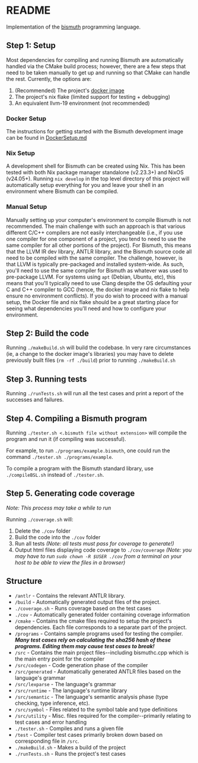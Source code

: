 # README

Implementation of the [bismuth](https://bismuth-lang.org) programming language. 


## Step 1: Setup

Most dependencies for compiling and running Bismuth are automatically handled via the 
CMake build process; however, there are a few steps that need to be taken manually to 
get up and running so that CMake can handle the rest. Currently, the options are:
1. (Recommended) The project's [docker image](https://github.com/bismuthlang/bismuth-dev-docker) 
2. The project's nix flake (limited support for testing + debugging)
3. An equivalent llvm-19 environment (not recommended)

### Docker Setup
The instructions for getting started with the Bismuth development image can be found in 
[DockerSetup.md](./DockerSetup.md)

### Nix Setup
A development shell for Bismuth can be created using Nix. This has been 
tested with both Nix package manager standalone (v2.23.3+) and NixOS (v24.05+).
Running `nix develop` in the top level directory of this project will automatically setup everything 
for you and leave your shell in an environment where Bismuth can be compiled.

### Manual Setup 
Manually setting up your computer's environment to compile Bismuth is not recommended. 
The main challenge with such an approach is that various different C/C++ compilers are
not easily interchangeable (i.e., if you use one compiler for one component of a project, 
you tend to need to use the same compiler for all other portions of the project). 
For Bismuth, this means that the LLVM IR dev library, ANTLR library, and the Bismuth source code
all need to be compiled with the same compiler. The challenge, however, is that LLVM is typically pre-packaged and 
installed system-wide. As such, you'll need to use the same compiler for Bismuth as whatever was used to pre-package
LLVM. For systems using `apt` (Debian, Ubuntu, etc), this means that you'll typically need to use Clang despite 
the OS defaulting your C and C++ compiler to GCC (hence, the docker image and nix flake to help 
ensure no environment conflicts). If you do wish to proceed with a manual setup, the Docker file and nix flake 
should be a great starting place for seeing what dependencies you'll need and how to configure your environment. 



## Step 2: Build the code
Running `./makeBuild.sh` will build the codebase. In very rare circumstances (ie, a change to the docker image's libraries) you may have to delete previously built files (`rm -rf ./build`) prior to running `./makeBuild.sh`

## Step 3. Running tests

Running `./runTests.sh` will run all the test cases and print a report of the successes and failures.

## Step 4. Compiling a Bismuth program

Running `./tester.sh <.bismuth file without extension>` will compile the program and run it (if compiling was successful). 

For example, to run `./programs/example.bismuth`, one could run the command `./tester.sh ./programs/example`.

To compile a program with the Bismuth standard library, use `./compileBSL.sh` instead of `./tester.sh`.

## Step 5. Generating code coverage
*Note: This process may take a while to run*

Running `./coverage.sh` will: 
1. Delete the `./cov` folder
2. Build the code into the `./cov` folder
3. Run all tests *(Note: all tests must pass for coverage to generate!)*
4. Output html files displaying code coverage to `./cov/coverage` *(Note: you may have to run `sudo chown -R $USER ./cov` from a terminal on your host to be able to view the files in a browser)*




## Structure

- `/antlr` - Contains the relevant ANTLR library.
- `/build` - Automatically generated output files of the project.
- `./coverage.sh` - Runs coverage based on the test cases
- `./cov` - Automatically generated folder containing coverage information
- `/cmake` - Contains the cmake files required to setup the project's dependencies. Each file corresponds to a separate part of the project.
- `/programs` - Contains sample programs used for testing the compiler. ***Many test cases rely on calculating the sha256 hash of these programs. Editing them may cause test cases to break!***
- `/src` - Contains the main project files--including bismuthc.cpp which is the main entry point for the compiler
- `/src/codegen` - Code generation phase of the compiler
- `/src/generated` - Automatically generated ANTLR files based on the language's grammar
- `/src/lexparse` - The language's grammar 
- `/src/runtime` - The language's runtime library
- `/src/semantic` - The language's semantic analysis phase (type checking, type inference, etc).
- `/src/symbol` - Files related to the symbol table and type definitions
- `/src/utility` - Misc. files required for the compiler--primarily relating to test cases and error handling
- `./tester.sh` - Compiles and runs a given file
- `/test` - Compiler test cases primarily broken down based on corresponding file in `/src`.
- `./makeBuild.sh` - Makes a build of the project
- `./runTests.sh` - Runs the project's test cases
